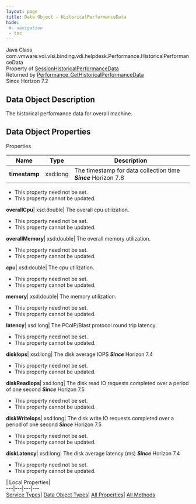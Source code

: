 ```yaml
---
layout: page
title: Data Object - HistoricalPerformanceData
hide:
 #- navigation
 - toc
---
```






Java Class
    com.vmware.vdi.vlsi.binding.vdi.helpdesk.Performance.HistoricalPerformanceData  
Property of
     [SessionHistoricalPerformanceData](vdi.helpdesk.Performance.SessionHistoricalPerformanceData.md#field_detail)  
Returned by
     [Performance_GetHistoricalPerformanceData](vdi.helpdesk.Performance.md#getHistoricalPerformanceData)  
Since 
    Horizon 7.2

## Data Object Description 

The historical performance data for overall machine. 

## Data Object Properties

Properties

Name |  Type |  Description   
---|---|---  
**timestamp**|  xsd:long|  The timestamp for data collection time  **_Since_** Horizon 7.8  


* This property need not be set.
* This property cannot be updated.

  
**overallCpu**|  xsd:double|  The overall cpu utilization.   


* This property need not be set.
* This property cannot be updated.

  
**overallMemory**|  xsd:double|  The overall memory utilization.   


* This property need not be set.
* This property cannot be updated.

  
**cpu**|  xsd:double|  The cpu utilization.   


* This property need not be set.
* This property cannot be updated.

  
**memory**|  xsd:double|  The memory utilization.   


* This property need not be set.
* This property cannot be updated.

  
**latency**|  xsd:long|  The PCoIP/Blast protocol round trip latency.   


* This property need not be set.
* This property cannot be updated.

  
**diskIops**|  xsd:long|  The disk average IOPS  **_Since_** Horizon 7.4  


* This property need not be set.
* This property cannot be updated.

  
**diskReadIops**|  xsd:long|  The disk read IO requests completed over a period of one second  **_Since_** Horizon 7.5  


* This property need not be set.
* This property cannot be updated.

  
**diskWriteIops**|  xsd:long|  The disk write IO requests completed over a period of one second  **_Since_** Horizon 7.5  


* This property need not be set.
* This property cannot be updated.

  
**diskLatency**|  xsd:long|  The disk average latency (ms)  **_Since_** Horizon 7.4  


* This property need not be set.
* This property cannot be updated.

  
  
  
 | Local Properties|   
---|---|---|---  
[Service Types](index-mo_types.md)| [Data Object Types](index-do_types.md)| [All Properties](index-properties.md)| [All Methods](index-methods.md)  
  
  

